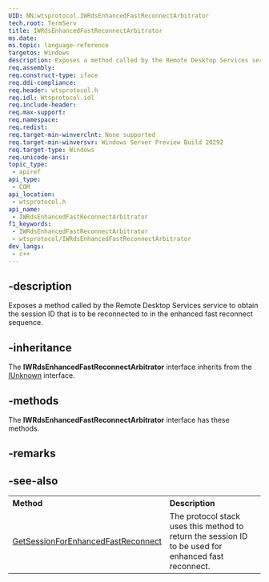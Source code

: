 ```yaml
---
UID: NN:wtsprotocol.IWRdsEnhancedFastReconnectArbitrator
tech.root: TermServ
title: IWRdsEnhancedFastReconnectArbitrator
ms.date: 
ms.topic: language-reference
targetos: Windows
description: Exposes a method called by the Remote Desktop Services service to obtain the session ID that is to be reconnected to in the enhanced fast reconnect sequence.
req.assembly: 
req.construct-type: iface
req.ddi-compliance: 
req.header: wtsprotocol.h
req.idl: Wtsprotocol.idl
req.include-header: 
req.max-support: 
req.namespace: 
req.redist: 
req.target-min-winverclnt: None supported
req.target-min-winversvr: Windows Server Preview Build 20292
req.target-type: Windows
req.unicode-ansi: 
topic_type:
 - apiref
api_type:
 - COM
api_location:
 - wtsprotocol.h
api_name:
 - IWRdsEnhancedFastReconnectArbitrator
f1_keywords:
 - IWRdsEnhancedFastReconnectArbitrator
 - wtsprotocol/IWRdsEnhancedFastReconnectArbitrator
dev_langs:
 - c++
---
```


## -description

Exposes a method called by the Remote Desktop Services service to obtain the session ID that is to be reconnected to in the enhanced fast reconnect sequence.

## -inheritance

The <b>IWRdsEnhancedFastReconnectArbitrator</b> interface inherits from the <a href="/windows/desktop/api/unknwn/nn-unknwn-iunknown">IUnknown</a> interface.

## -methods

The <b>IWRdsEnhancedFastReconnectArbitrator</b> interface has these methods.
<table class="members" id="memberListMethods">
<tr>
<th align="left" width="37%">Method</th>
<th align="left" width="63%">Description</th>
</tr>
<tr data="declared;">
<td align="left" width="37%">
<a href="/windows/desktop/api/wtsprotocol/nf-wtsprotocol-iwrdsenhancedfastreconnectarbitrator-getsessionforenhancedfastreconnect">GetSessionForEnhancedFastReconnect</a>
</td>
<td align="left" width="63%">
The protocol stack uses this method to return the session ID to be used for enhanced fast reconnect.
</td>
</tr>

## -remarks

## -see-also
